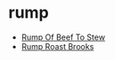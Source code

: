 # rump

 * [Rump Of Beef To Stew](index/r/rump-of-beef-to-stew-394706.json)
 * [Rump Roast Brooks](index/r/rump-roast-brooks-14250.json)
